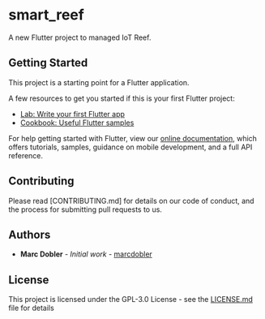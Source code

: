 # smart_reef

A new Flutter project to managed IoT Reef.

## Getting Started

This project is a starting point for a Flutter application.

A few resources to get you started if this is your first Flutter project:

- [Lab: Write your first Flutter app](https://flutter.dev/docs/get-started/codelab)
- [Cookbook: Useful Flutter samples](https://flutter.dev/docs/cookbook)

For help getting started with Flutter, view our
[online documentation](https://flutter.dev/docs), which offers tutorials,
samples, guidance on mobile development, and a full API reference.

## Contributing

Please read [CONTRIBUTING.md] for details on our code of conduct, and the process for submitting pull requests to us.

## Authors

* **Marc Dobler** - *Initial work* - [marcdobler](https://github.com/marcdobler)

## License

This project is licensed under the GPL-3.0 License - see the [LICENSE.md](LICENSE.md) file for details